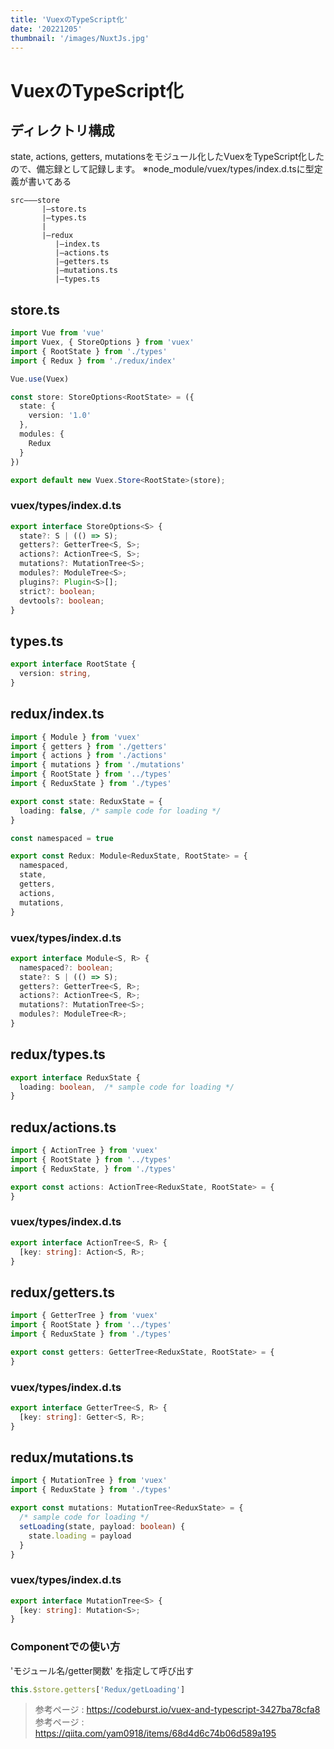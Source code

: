 ```yaml
---
title: 'VuexのTypeScript化'
date: '20221205'
thumbnail: '/images/NuxtJs.jpg'
---
```


# **VuexのTypeScript化**

## **ディレクトリ構成**
state, actions, getters, mutationsをモジュール化したVuexをTypeScript化したので、備忘録として記録します。
※node_module/vuex/types/index.d.tsに型定義が書いてある

```Text
src―――store
       |―store.ts
       |―types.ts
       |
       |―redux
          |―index.ts
          |―actions.ts
          |―getters.ts
          |―mutations.ts
          |―types.ts
```

## **store.ts**

```ts
import Vue from 'vue'
import Vuex, { StoreOptions } from 'vuex'
import { RootState } from './types'
import { Redux } from './redux/index'

Vue.use(Vuex)

const store: StoreOptions<RootState> = ({
  state: {
    version: '1.0'
  },
  modules: {
    Redux
  }
})

export default new Vuex.Store<RootState>(store);
```

### **vuex/types/index.d.ts**

```ts
export interface StoreOptions<S> {
  state?: S | (() => S);
  getters?: GetterTree<S, S>;
  actions?: ActionTree<S, S>;
  mutations?: MutationTree<S>;
  modules?: ModuleTree<S>;
  plugins?: Plugin<S>[];
  strict?: boolean;
  devtools?: boolean;
}
```

## **types.ts**

```ts
export interface RootState {
  version: string,
}
```

## **redux/index.ts**

```ts
import { Module } from 'vuex'
import { getters } from './getters'
import { actions } from './actions'
import { mutations } from './mutations'
import { RootState } from '../types'
import { ReduxState } from './types'

export const state: ReduxState = {
  loading: false, /* sample code for loading */
}

const namespaced = true

export const Redux: Module<ReduxState, RootState> = {
  namespaced,
  state,
  getters,
  actions,
  mutations,
}
```

### **vuex/types/index.d.ts**

```ts
export interface Module<S, R> {
  namespaced?: boolean;
  state?: S | (() => S);
  getters?: GetterTree<S, R>;
  actions?: ActionTree<S, R>;
  mutations?: MutationTree<S>;
  modules?: ModuleTree<R>;
}
```

## **redux/types.ts**

```ts
export interface ReduxState {
  loading: boolean,  /* sample code for loading */
}
```

## **redux/actions.ts**

```ts
import { ActionTree } from 'vuex'
import { RootState } from '../types'
import { ReduxState, } from './types'

export const actions: ActionTree<ReduxState, RootState> = {
}
```

### **vuex/types/index.d.ts**

```ts
export interface ActionTree<S, R> {
  [key: string]: Action<S, R>;
}
```

## **redux/getters.ts**

```ts
import { GetterTree } from 'vuex'
import { RootState } from '../types'
import { ReduxState } from './types'

export const getters: GetterTree<ReduxState, RootState> = {
}
```

### **vuex/types/index.d.ts**

```ts
export interface GetterTree<S, R> {
  [key: string]: Getter<S, R>;
}
```

## **redux/mutations.ts**

```ts
import { MutationTree } from 'vuex'
import { ReduxState } from './types'

export const mutations: MutationTree<ReduxState> = {
  /* sample code for loading */
  setLoading(state, payload: boolean) {
    state.loading = payload
  }
}
```

### **vuex/types/index.d.ts**

```ts
export interface MutationTree<S> {
  [key: string]: Mutation<S>;
}
```

### **Componentでの使い方**
'モジュール名/getter関数' を指定して呼び出す
```ts
this.$store.getters['Redux/getLoading']
```

> 参考ページ : <https://codeburst.io/vuex-and-typescript-3427ba78cfa8>  
> 参考ページ : <https://qiita.com/yam0918/items/68d4d6c74b06d589a195>